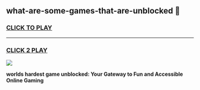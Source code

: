 
## what-are-some-games-that-are-unblocked 👋
<h3>
<a href="https://premium.freeplayer.one?title=what-are-some-games-that-are-unblocked&ref=14F">CLICK TO PLAY</a></h3>
<hr>

<h3>
<a href="https://premium.freeplayer.one?title=what-are-some-games-that-are-unblocked&ref=14F">CLICK 2 PLAY</a>
  
</h3>

<a href="https://premium.freeplayer.one?title=what-are-some-games-that-are-unblocked&ref=12F/"><img src="https://clearcache.store/games.png"></a>


**worlds hardest game unblocked: Your Gateway to Fun and Accessible Online Gaming**
